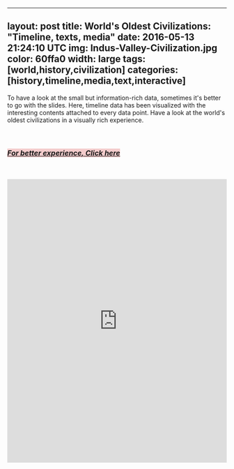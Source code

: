
---           
layout: post
title: World's Oldest Civilizations: "Timeline, texts, media"
date: 2016-05-13 21:24:10 UTC
img: Indus-Valley-Civilization.jpg
color: 60ffa0
width: large
tags: [world,history,civilization]
categories: [history,timeline,media,text,interactive]
---


<div dir="ltr" style="text-align: left;" trbidi="on">
<div style="text-align: left;">
<span style="font-weight: normal;">To have a look at the small but information-rich data, sometimes it's better to go with the slides. Here, timeline data has been visualized with the interesting contents attached to every data point. Have a look at the world's oldest civilizations in a visually rich experience.</span><br />
<span style="font-weight: normal;"><br /></span>
<span style="font-weight: normal;"><br /></span></div>
<h3 style="text-align: left;">
<span style="color: #444444;"><a href="https://cdn.knightlab.com/libs/timeline3/latest/embed/index.html?source=1nOplug1n_ENOcXv2JykTDhJ9pZet61uTpQlF3ctnPps&amp;font=Default&amp;lang=en&amp;initial_zoom=2&amp;height=650" target="_blank"><i style="background-color: #f4cccc;">For better experience, Click here</i></a></span></h3>
<a href="https://www.blogger.com/"></a><br />
<div dir="ltr" style="text-align: left;" trbidi="on">
<br /></div>
<iframe frameborder="0" height="650" src="https://cdn.knightlab.com/libs/timeline3/latest/embed/index.html?source=1nOplug1n_ENOcXv2JykTDhJ9pZet61uTpQlF3ctnPps&amp;font=Default&amp;lang=en&amp;initial_zoom=2&amp;height=650" width="100%"></iframe>
</div>
